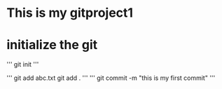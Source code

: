 # This is my gitproject1
# initialize the git
'''
git init
'''

'''
git add abc.txt
git add .
'''
'''
git commit -m "this is my first commit"
'''